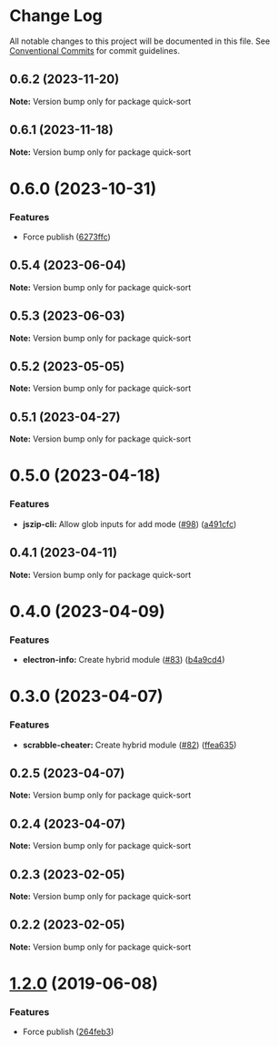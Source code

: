 # Change Log

All notable changes to this project will be documented in this file.
See [Conventional Commits](https://conventionalcommits.org) for commit guidelines.

## 0.6.2 (2023-11-20)

**Note:** Version bump only for package quick-sort





## 0.6.1 (2023-11-18)

**Note:** Version bump only for package quick-sort





# 0.6.0 (2023-10-31)


### Features

* Force publish ([6273ffc](https://github.com/ffflorian/node-packages/commit/6273ffc7fd6b44807c5409f746b5daa91bebbb17))





## 0.5.4 (2023-06-04)

**Note:** Version bump only for package quick-sort





## 0.5.3 (2023-06-03)

**Note:** Version bump only for package quick-sort





## 0.5.2 (2023-05-05)

**Note:** Version bump only for package quick-sort





## 0.5.1 (2023-04-27)

**Note:** Version bump only for package quick-sort





# 0.5.0 (2023-04-18)


### Features

* **jszip-cli:** Allow glob inputs for add mode ([#98](https://github.com/ffflorian/node-packages/issues/98)) ([a491cfc](https://github.com/ffflorian/node-packages/commit/a491cfcb04d9abdb8e0b2c9995a0de63f05510d9))





## 0.4.1 (2023-04-11)

**Note:** Version bump only for package quick-sort





# 0.4.0 (2023-04-09)


### Features

* **electron-info:** Create hybrid module ([#83](https://github.com/ffflorian/node-packages/issues/83)) ([b4a9cd4](https://github.com/ffflorian/node-packages/commit/b4a9cd469cdd21da520ce1d02c878359c0546340))





# 0.3.0 (2023-04-07)


### Features

* **scrabble-cheater:** Create hybrid module ([#82](https://github.com/ffflorian/node-packages/issues/82)) ([ffea635](https://github.com/ffflorian/node-packages/commit/ffea6358e04ce5280f38a1ef4dd1271bb37e422e))





## 0.2.5 (2023-04-07)

**Note:** Version bump only for package quick-sort





## 0.2.4 (2023-04-07)

**Note:** Version bump only for package quick-sort





## 0.2.3 (2023-02-05)

**Note:** Version bump only for package quick-sort





## 0.2.2 (2023-02-05)

**Note:** Version bump only for package quick-sort





# [1.2.0](https://github.com/ffflorian/QuickSort.js/compare/v1.1.0...v1.2.0) (2019-06-08)

### Features

- Force publish ([264feb3](https://github.com/ffflorian/QuickSort.js/commit/264feb3))
